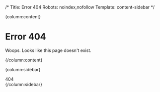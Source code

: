 /*
Title: Error 404
Robots: noindex,nofollow
Template: content-sidebar
*/


{column:content}

Error 404
=========

Woops. Looks like this page doesn't exist.

{/column:content}

{column:sidebar}
<div class="big">404</div>
{/column:sidebar}
